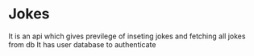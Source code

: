 # Jokes

It is  an api which  gives previlege of inseting jokes and fetching all jokes from db
It has user database to authenticate
